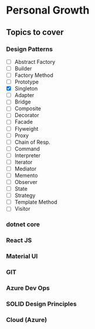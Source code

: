 # Personal Growth

## Topics to cover

### Design Patterns
 - [ ] Abstract Factory
 - [ ] Builder
 - [ ] Factory Method
 - [ ] Prototype
 - [X] Singleton
 - [ ] Adapter
 - [ ] Bridge
 - [ ] Composite
 - [ ] Decorator
 - [ ] Facade
 - [ ] Flyweight
 - [ ] Proxy
 - [ ] Chain of Resp.
 - [ ] Command
 - [ ] Interpreter
 - [ ] Iterator
 - [ ] Mediator
 - [ ] Memento
 - [ ] Observer
 - [ ] State
 - [ ] Strategy
 - [ ] Template Method
 - [ ] Visitor

### dotnet core
### React JS
### Material UI
### GIT
### Azure Dev Ops
### SOLID Design Principles
### Cloud (Azure)
